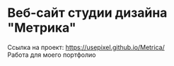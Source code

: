 # Веб-сайт студии дизайна "Метрика" </br>
Ссылка на проект: https://usepixel.github.io/Metrica/ </br>
Работа для моего портфолио </br>
